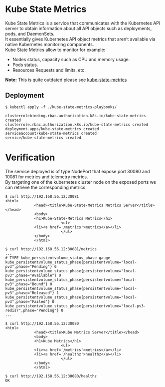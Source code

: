 # Kube State Metrics
Kube State Metrics is a service that communicates with the Kubernetes API server to obtain information about all API objects such as deployments, pods, and DaemonSets.   
It essentially gives Kubernetes API object metrics that aren’t available via native Kubernetes monitoring components.  
Kube State Metrics allow to monitor for example:
* Nodes status, capacity such as CPU and memory usage.
* Pods status.
* Resources Requests and limits.
etc.

**Note:** This is quite outdated please see [kube-state-metrics](https://github.com/kubernetes/kube-state-metrics)

## Deployment 
```
$ kubectl apply -f ./kube-state-metrics-playbooks/

clusterrolebinding.rbac.authorization.k8s.io/kube-state-metrics created
clusterrole.rbac.authorization.k8s.io/kube-state-metrics created
deployment.apps/kube-state-metrics created
serviceaccount/kube-state-metrics created
service/kube-state-metrics created
```
# Verification
The service deployed is of type NodePort that expose port 30080 and 10081 for metrics and telemetry metrics.  
By targeting one of the kubernetes cluster node on the exposed ports we can retrieve the corresponding metrics

```
$ curl http://192.168.56.12:30081
<html>
             <head><title>Kube-State-Metrics Metrics Server</title></head>
             <body>
             <h1>Kube-State-Metrics Metrics</h1>
                         <ul>
             <li><a href='/metrics'>metrics</a></li>
                         </ul>
             </body>
             </html>

$ curl http://192.168.56.12:30081/metrics
...
# TYPE kube_persistentvolume_status_phase gauge
kube_persistentvolume_status_phase{persistentvolume="local-pv3",phase="Pending"} 0
kube_persistentvolume_status_phase{persistentvolume="local-pv3",phase="Available"} 0
kube_persistentvolume_status_phase{persistentvolume="local-pv3",phase="Bound"} 0
kube_persistentvolume_status_phase{persistentvolume="local-pv3",phase="Released"} 1
kube_persistentvolume_status_phase{persistentvolume="local-pv3",phase="Failed"} 0
kube_persistentvolume_status_phase{persistentvolume="local-pv3-redis7",phase="Pending"} 0
...

$ curl http://192.168.56.12:30080
<html>
             <head><title>Kube Metrics Server</title></head>
             <body>
             <h1>Kube Metrics</h1>
                         <ul>
             <li><a href='/metrics'>metrics</a></li>
             <li><a href='/healthz'>healthz</a></li>
                         </ul>
             </body>
             </html>

$ curl http://192.168.56.12:30080/healthz
OK

```
